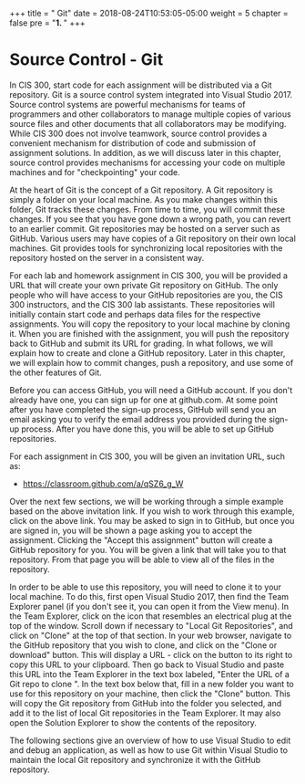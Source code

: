 +++
title = " Git"
date = 2018-08-24T10:53:05-05:00
weight = 5
chapter = false
pre = "<b>1. </b>"
+++

# Source Control - Git

In CIS 300, start code for each assignment will be distributed via a Git repository. Git is a source control system integrated into Visual Studio 2017. Source control systems are powerful mechanisms for teams of programmers and other collaborators to manage multiple copies of various source files and other documents that all collaborators may be modifying. While CIS 300 does not involve teamwork, source control provides a convenient mechanism for distribution of code and submission of assignment solutions. In addition, as we will discuss later in this chapter, source control provides mechanisms for accessing your code on multiple machines and for "checkpointing" your code.

At the heart of Git is the concept of a Git repository. A Git repository is simply a folder on your local machine. As you make changes within this folder, Git tracks these changes. From time to time, you will commit these changes. If you see that you have gone down a wrong path, you can revert to an earlier commit. Git repositories may be hosted on a server such as GitHub. Various users may have copies of a Git repository on their own local machines. Git provides tools for synchronizing local repositories with the repository hosted on the server in a consistent way.

For each lab and homework assignment in CIS 300, you will be provided a URL that will create your own private Git repository on GitHub. The only people who will have access to your GitHub repositories are you, the CIS 300 instructors, and the CIS 300 lab assistants. These repositories will initially contain start code and perhaps data files for the respective assignments. You will copy the repository to your local machine by cloning it. When you are finished with the assignment, you will push the repository back to GitHub and submit its URL for grading. In what follows, we will explain how to create and clone a GitHub repository. Later in this chapter, we will explain how to commit changes, push a repository, and use some of the other features of Git.

Before you can access GitHub, you will need a GitHub account. If you don't already have one, you can sign up for one at github.com. At some point after you have completed the sign-up process, GitHub will send you an email asking you to verify the email address you provided during the sign-up process. After you have done this, you will be able to set up GitHub repositories.

For each assignment in CIS 300, you will be given an invitation URL, such as:
- https://classroom.github.com/a/qSZ6_g_W

Over the next few sections, we will be working through a simple example based on the above invitation link. If you wish to work through this example, click on the above link. You may be asked to sign in to GitHub, but once you are signed in, you will be shown a page asking you to accept the assignment. Clicking the "Accept this assignment" button will create a GitHub repository for you. You will be given a link that will take you to that repository. From that page you will be able to view all of the files in the repository.

In order to be able to use this repository, you will need to clone it to your local machine. To do this, first open Visual Studio 2017, then find the Team Explorer panel (if you don't see it, you can open it from the View menu). In the Team Explorer, click on the icon that resembles an electrical plug at the top of the window. Scroll down if necessary to "Local Git Repositories", and click on "Clone" at the top of that section. In your web browser, navigate to the GitHub repository that you wish to clone, and click on the "Clone or download" button. This will display a URL - click on the button to its right to copy this URL to your clipboard. Then go back to Visual Studio and paste this URL into the Team Explorer in the text box labeled, "Enter the URL of a Git repo to clone <Required>". In the text box below that, fill in a new folder you want to use for this repository on your machine, then click the "Clone" button. This will copy the Git repository from GitHub into the folder you selected, and add it to the list of local Git repositories in the Team Explorer. It may also open the Solution Explorer to show the contents of the repository.

The following sections give an overview of how to use Visual Studio to edit and debug an application, as well as how to use Git within Visual Studio to maintain the local Git repository and synchronize it with the GitHub repository. 